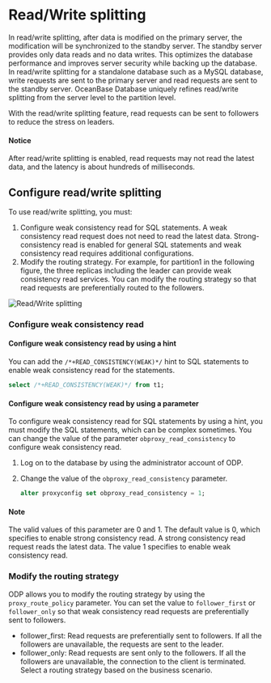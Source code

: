 # Read/Write splitting

In read/write splitting, after data is modified on the primary server, the modification will be synchronized to the standby server. The standby server provides only data reads and no data writes. This optimizes the database performance and improves server security while backing up the database. In read/write splitting for a standalone database such as a MySQL database, write requests are sent to the primary server and read requests are sent to the standby server.
OceanBase Database uniquely refines read/write splitting from the server level to the partition level.

With the read/write splitting feature, read requests can be sent to followers to reduce the stress on leaders.

  <main id="notice" type='alert'>
    <h4>Notice</h4>
    <p>After read/write splitting is enabled, read requests may not read the latest data, and the latency is about hundreds of milliseconds. </p>
  </main>

## Configure read/write splitting

To use read/write splitting, you must:

1. Configure weak consistency read for SQL statements. A weak consistency read request does not need to read the latest data. Strong-consistency read is enabled for general SQL statements and weak consistency read requires additional configurations.
2. Modify the routing strategy. For example, for partition1 in the following figure, the three replicas including the leader can provide weak consistency read services. You can modify the routing strategy so that read requests are preferentially routed to the followers.

![Read/Write splitting](https://obbusiness-private.oss-cn-shanghai.aliyuncs.com/doc/img/observer-enterprise/V4.1.0/reference/read-write-splitting/2023-03-06%2017%2012%2017.png)

### Configure weak consistency read

#### Configure weak consistency read by using a hint

You can add the `/*+READ_CONSISTENCY(WEAK)*/` hint to SQL statements to enable weak consistency read for the statements.

```sql
select /*+READ_CONSISTENCY(WEAK)*/ from t1;
```

#### Configure weak consistency read by using a parameter

To configure weak consistency read for SQL statements by using a hint, you must modify the SQL statements, which can be complex sometimes. You can change the value of the parameter `obproxy_read_consistency` to configure weak consistency read.

1. Log on to the database by using the administrator account of ODP.
2. Change the value of the `obproxy_read_consistency` parameter.

   ```sql
   alter proxyconfig set obproxy_read_consistency = 1;
   ```

  <main id="notice" type='explain'>
    <h4>Note</h4>
    <p>The valid values of this parameter are 0 and 1. The default value is 0, which specifies to enable strong consistency read. A strong consistency read request reads the latest data. The value 1 specifies to enable weak consistency read. </p>
  </main>

### Modify the routing strategy

ODP allows you to modify the routing strategy by using the `proxy_route_policy` parameter. You can set the value to `follower_first` or `follower_only` so that weak consistency read requests are preferentially sent to followers.

* follower_first: Read requests are preferentially sent to followers. If all the followers are unavailable, the requests are sent to the leader.
* follower_only: Read requests are sent only to the followers. If all the followers are unavailable, the connection to the client is terminated.
   Select a routing strategy based on the business scenario.
